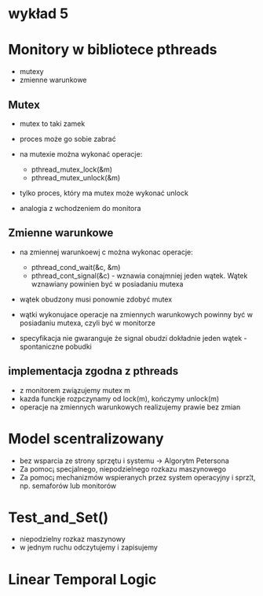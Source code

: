 # wykład 5

# Monitory w bibliotece pthreads

- mutexy
- zmienne warunkowe

## Mutex

- mutex to taki zamek
- proces może go sobie zabrać

- na mutexie można wykonać operacje:
	- pthread_mutex_lock(&m)
	- pthread_mutex_unlock(&m)
- tylko proces, który ma mutex może wykonać unlock
- analogia z wchodzeniem do monitora

## Zmienne warunkowe

- na zmiennej warunkoewj c można wykonac operacje:
	- pthread_cond_wait(&c, &m)
	- pthread_cont_signal(&c) - wznawia conajmniej jeden wątek. Wątek wznawiany powinien być w posiadaniu mutexa

- wątek obudzony musi ponownie zdobyć mutex
- wątki wykonujace operacje na zmiennych warunkowych powinny być w posiadaniu mutexa, czyli być w monitorze
- specyfikacja nie gwaranguje że signal obudzi dokładnie jeden wątek - spontaniczne pobudki

## implementacja zgodna z pthreads

- z monitorem związujemy mutex m
- kazda funckje rozpczynamy od lock(m), kończymy unlock(m)
- operacje na zmiennych warunkowych realizujemy prawie bez zmian

# Model scentralizowany

- bez wsparcia ze strony sprzętu i systemu -> Algorytm Petersona
- Za pomoc¡ specjalnego, niepodzielnego rozkazu maszynowego
- Za pomoc¡ mechanizmów wspieranych przez system operacyjny i sprz¦t, np. semaforów lub monitorów


# Test_and_Set()

- niepodzielny rozkaz maszynowy
- w jednym ruchu odczytujemy i zapisujemy


# Linear Temporal Logic


